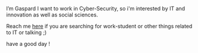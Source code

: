 I’m Gaspard
I want to work in Cyber-Security, 
so i'm interested by IT and innovation as well as social sciences.


Reach me [here](gaspardbartoli@protonmail.com) if you are searching for work-student
or other things related to IT or talking ;)

have a good day !
